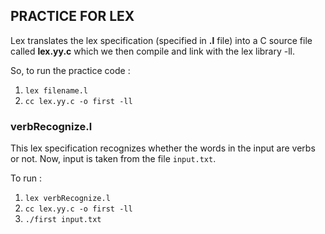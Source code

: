 ## PRACTICE FOR LEX

Lex translates the lex specification (specified in **.l** file) into a C source file called **lex.yy.c** which we then compile and link with the lex library -ll.

So, to run the practice code :
1. `lex filename.l`
2. `cc lex.yy.c -o first -ll`

### verbRecognize.l
This lex specification recognizes whether the words in the input are verbs or not. Now, input is taken from the file `input.txt`.

To run :
1. `lex verbRecognize.l`
2. `cc lex.yy.c -o first -ll`
3. `./first input.txt`
